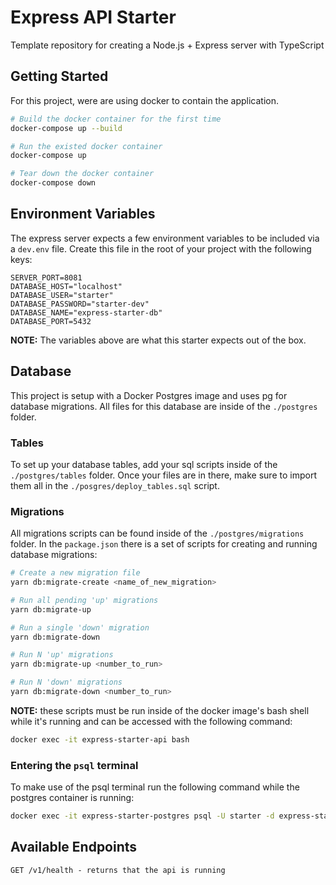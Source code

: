 # Express API Starter

Template repository for creating a Node.js + Express server with TypeScript

## Getting Started

For this project, were are using docker to contain the application.

```bash
# Build the docker container for the first time
docker-compose up --build

# Run the existed docker container
docker-compose up

# Tear down the docker container
docker-compose down
```

## Environment Variables

The express server expects a few environment variables to be included via a `dev.env` file.
Create this file in the root of your project with the following keys:

```
SERVER_PORT=8081
DATABASE_HOST="localhost"
DATABASE_USER="starter"
DATABASE_PASSWORD="starter-dev"
DATABASE_NAME="express-starter-db"
DATABASE_PORT=5432
```

**NOTE:** The variables above are what this starter expects out of the box.

## Database

This project is setup with a Docker Postgres image and uses pg for database migrations.
All files for this database are inside of the `./postgres` folder.

### Tables

To set up your database tables, add your sql scripts inside of the `./postgres/tables` folder. Once your files are in there, make sure to import them all in the `./posgres/deploy_tables.sql` script.

### Migrations

All migrations scripts can be found inside of the `./postgres/migrations` folder.
In the `package.json` there is a set of scripts for creating and running database migrations:

```bash
# Create a new migration file
yarn db:migrate-create <name_of_new_migration>

# Run all pending 'up' migrations
yarn db:migrate-up

# Run a single 'down' migration
yarn db:migrate-down

# Run N 'up' migrations
yarn db:migrate-up <number_to_run>

# Run N 'down' migrations
yarn db:migrate-down <number_to_run>
```

**NOTE:** these scripts must be run inside of the docker image's bash shell while it's running and can be accessed with the following command:

```bash
docker exec -it express-starter-api bash
```

### Entering the `psql` terminal

To make use of the psql terminal run the following command while the postgres container is running:

```bash
docker exec -it express-starter-postgres psql -U starter -d express-starter-db
```

## Available Endpoints

```
GET /v1/health - returns that the api is running
```
